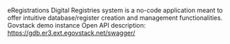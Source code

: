 eRegistrations Digital Registries system is a no-code application meant to offer intuitive database/register creation and management functionalities. 
Govstack demo instance Open API description: 
https://gdb.er3.ext.egovstack.net/swagger/

